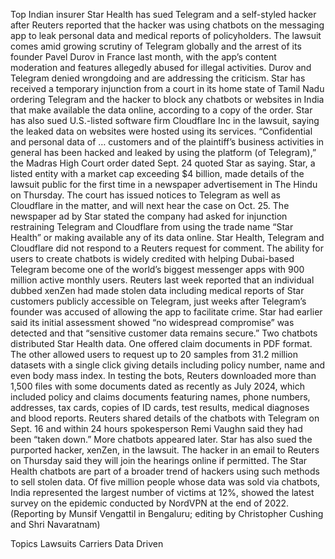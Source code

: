 Top Indian insurer Star Health has sued Telegram and a self-styled hacker after Reuters reported that the hacker was using chatbots on the messaging app to leak personal data and medical reports of policyholders.
The lawsuit comes amid growing scrutiny of Telegram globally and the arrest of its founder Pavel Durov in France last month, with the app’s content moderation and features allegedly abused for illegal activities. Durov and Telegram denied wrongdoing and are addressing the criticism.
Star has received a temporary injunction from a court in its home state of Tamil Nadu ordering Telegram and the hacker to block any chatbots or websites in India that make available the data online, according to a copy of the order.
Star has also sued U.S.-listed software firm Cloudflare Inc in the lawsuit, saying the leaked data on websites were hosted using its services.
“Confidential and personal data of … customers and of the plaintiff’s business activities in general has been hacked and leaked by using the platform (of Telegram),” the Madras High Court order dated Sept. 24 quoted Star as saying.
Star, a listed entity with a market cap exceeding $4 billion, made details of the lawsuit public for the first time in a newspaper advertisement in The Hindu on Thursday.
The court has issued notices to Telegram as well as Cloudflare in the matter, and will next hear the case on Oct. 25.
The newspaper ad by Star stated the company had asked for injunction restraining Telegram and Cloudflare from using the trade name “Star Health” or making available any of its data online.
Star Health, Telegram and Cloudflare did not respond to a Reuters request for comment.
The ability for users to create chatbots is widely credited with helping Dubai-based Telegram become one of the world’s biggest messenger apps with 900 million active monthly users.
Reuters last week reported that an individual dubbed xenZen had made stolen data including medical reports of Star customers publicly accessible on Telegram, just weeks after Telegram’s founder was accused of allowing the app to facilitate crime.
Star had earlier said its initial assessment showed “no widespread compromise” was detected and that “sensitive customer data remains secure.”
Two chatbots distributed Star Health data. One offered claim documents in PDF format. The other allowed users to request up to 20 samples from 31.2 million datasets with a single click giving details including policy number, name and even body mass index.
In testing the bots, Reuters downloaded more than 1,500 files with some documents dated as recently as July 2024, which included policy and claims documents featuring names, phone numbers, addresses, tax cards, copies of ID cards, test results, medical diagnoses and blood reports.
Reuters shared details of the chatbots with Telegram on Sept. 16 and within 24 hours spokesperson Remi Vaughn said they had been “taken down.” More chatbots appeared later.
Star has also sued the purported hacker, xenZen, in the lawsuit. The hacker in an email to Reuters on Thursday said they will join the hearings online if permitted.
The Star Health chatbots are part of a broader trend of hackers using such methods to sell stolen data. Of five million people whose data was sold via chatbots, India represented the largest number of victims at 12%, showed the latest survey on the epidemic conducted by NordVPN at the end of 2022.
(Reporting by Munsif Vengattil in Bengaluru; editing by Christopher Cushing and Shri Navaratnam)

Topics
Lawsuits
Carriers
Data Driven

